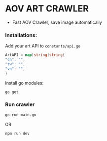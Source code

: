 # AOV ART CRAWLER

- Fast AOV Crawler, save image automatically
### Installations:
Add your art API to ``constants/api.go``

```go
ArtAPI = map[string]string{
"cn": "",
"tw": "",
"vn": "",
}
```

Install go modules:
```bash
go get
```

### Run crawler
```bash
go run main.go
```

OR

```bash
npm run dev
```
